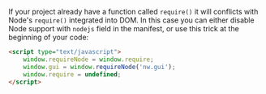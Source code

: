 If your project already have a function called `require()` it will conflicts with Node's `require()` integrated into DOM. In this case you can either disable Node support with `nodejs` field in the manifest, or use this trick at the beginning of your code:

````html
<script type="text/javascript">
    window.requireNode = window.require;
    window.gui = window.requireNode('nw.gui');
    window.require = undefined; 
</script>
````